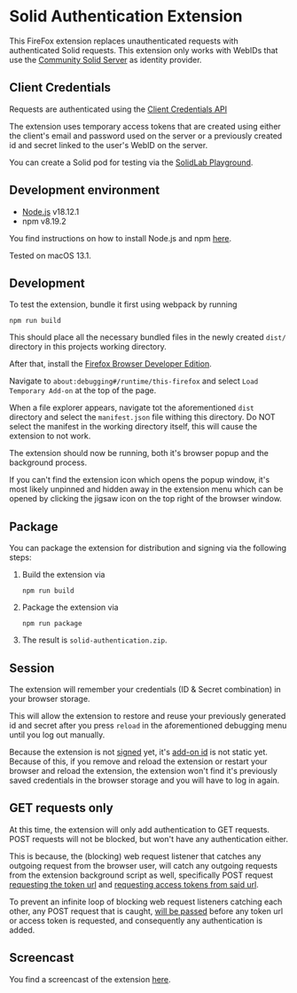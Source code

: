 # Solid Authentication Extension

This FireFox extension replaces unauthenticated requests with authenticated Solid requests.
This extension only works with WebIDs that use 
the [Community Solid Server](https://github.com/CommunitySolidServer/CommunitySolidServer) 
as identity provider.

## Client Credentials

Requests are authenticated using the 
[Client Credentials API](https://communitysolidserver.github.io/CommunitySolidServer/5.x/usage/client-credentials/)

The extension uses temporary access tokens that are created using either 
the client's email and password used on the server or 
a previously created id and secret linked to the user's WebID on the server.

You can create a Solid pod for testing via the [SolidLab Playground](https://pod.playground.solidlab.be/).

## Development environment

- [Node.js](https://nodejs.org/en) v18.12.1
- npm v8.19.2

You find instructions on how to install Node.js and npm 
[here](https://docs.npmjs.com/downloading-and-installing-node-js-and-npm#using-a-node-installer-to-install-nodejs-and-npm).

Tested on macOS 13.1.

## Development

To test the extension, bundle it first using webpack by running

```shell
npm run build
```

This should place all the necessary bundled files in the newly created `dist/` directory in this projects working directory.

After that, install the [Firefox Browser Developer Edition](https://www.mozilla.org/en-US/firefox/developer/).

Navigate to `about:debugging#/runtime/this-firefox` and select `Load Temporary Add-on` at the top of the page.

When a file explorer appears, navigate tot the aforementioned `dist` directory and select the `manifest.json` file withing this directory.
Do NOT select the manifest in the working directory itself, this will cause the extension to not work.

The extension should now be running, both it's browser popup and the background process. 

If you can't find the extension icon which opens the popup window, 
it's most likely unpinned and hidden away in the extension menu which can be opened by 
clicking the jigsaw icon on the top right of the browser window.

## Package

You can package the extension for distribution and signing via the following steps:

1. Build the extension via
   ```shell
   npm run build
   ```
2. Package the extension via
   ```shell
   npm run package
   ```
3. The result is `solid-authentication.zip`.

## Session

The extension will remember your credentials (ID & Secret combination) in your browser storage.

This will allow the extension to restore and reuse your previously generated id and secret after you press 
`reload`  in the aforementioned debugging menu until you log out manually.

Because the extension is not [signed](https://support.mozilla.org/en-US/kb/add-on-signing-in-firefox) yet, it's [add-on id](https://extensionworkshop.com/documentation/develop/extensions-and-the-add-on-id/)
is not static yet. Because of this, if you remove and reload the extension or restart your browser and reload the extension, the extension won't find it's previously saved credentials in the browser storage and you will have to log in again.

## GET requests only

At this time, the extension will only add authentication to GET requests.
POST requests will not be blocked, but won't have any authentication either.

This is because, the (blocking) web request listener that catches any outgoing request from the browser user,
will catch any outgoing requests from the extension background script as well,
specifically POST request [requesting the token url](https://github.com/KNowledgeOnWebScale/solid-authentication-browser-extension/blob/8211dab9b7a42fa98eeef37158084788e62d251a/src/js/solid.js#L51-L60)
and [requesting access tokens from said url](https://github.com/KNowledgeOnWebScale/solid-authentication-browser-extension/blob/8211dab9b7a42fa98eeef37158084788e62d251a/src/js/solid.js#L30-L44).

To prevent an infinite loop of blocking web request listeners catching each other, any POST request that is caught, 
[will be passed](https://github.com/KNowledgeOnWebScale/solid-authentication-browser-extension/blob/8211dab9b7a42fa98eeef37158084788e62d251a/src/js/background.js#L48-L50) 
before any token url or access token is requested, and consequently any authentication is added.  

## Screencast

You find a screencast of the extension [here](https://cloud.ilabt.imec.be/index.php/s/QbabTcHkX2J8GHG).